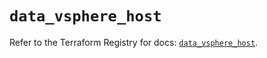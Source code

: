 # `data_vsphere_host`

Refer to the Terraform Registry for docs: [`data_vsphere_host`](https://registry.terraform.io/providers/hashicorp/vsphere/2.9.3/docs/data-sources/host).
